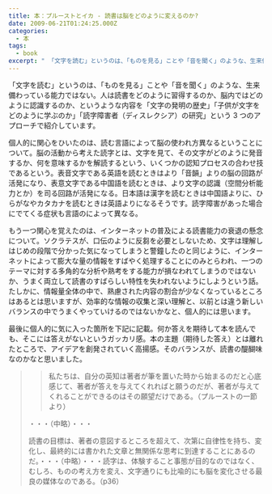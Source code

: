 ```yaml
---
title: 本：プルーストとイカ - 読書は脳をどのように変えるのか?
date: 2009-06-21T01:24:25.000Z
categories:
  - 本
tags:
  - book
excerpt: " 「文字を読む」というのは、「ものを見る」ことや「音を聞く」のような、生来備わっている能力ではない。人は読書をどのように習得するのか、脳内ではどのように認識するのか、というような内容を「文字の発明の歴史」「子供が文字をどのように学ぶのか」「読字障害者（ディスレクシア）の研究」という3つのアプローチで紹介しています。"
---
```


「文字を読む」というのは、「ものを見る」ことや「音を聞く」のような、生来備わっている能力ではない。人は読書をどのように習得するのか、脳内ではどのように認識するのか、というような内容を「文字の発明の歴史」「子供が文字をどのように学ぶのか」「読字障害者（ディスレクシア）の研究」という 3 つのアプローチで紹介しています。

個人的に関心をひいたのは、読む言語によって脳の使われ方異なるということについて。脳の活動から考えた読字とは、文字を見て、その文字がどのように発音するか、何を意味するかを解読するという、いくつかの認知プロセスの合わせ技であるという。表音文字である英語を読むときはより「音韻」よりの脳の回路が活発になり、表意文字である中国語を読むときは、より文字の認識（空間分析能力とか）を司る回路が活発になる。日本語は漢字を読むときは中国語よりに、ひらがなやカタカナを読むときは英語よりになるそうです。読字障害があった場合にでてくる症状も言語のによって異なる。

もう一つ関心を覚えたのは、インターネットの普及による読書能力の衰退の懸念について。ソクラテスが、口伝のように反芻を必要としないため、文字は理解しはじめの段階で分かった気になってしまうと警鐘したのと同じように、インターネットによって膨大な量の情報をすばやく処理することにのみとらわれ、一つのテーマに対する多角的な分析や熟考をする能力が損なわれてしまうのではないか、うまく両立して読書のすばらしい特性を失われないようにしようという話。たしかに、情報量全体の中で、熟慮された内容の割合が少なくなっているところはあるとは思いますが、効率的な情報の収集と深い理解と、以前とは違う新しいバランスの中でうまくやっていけるのではないかなと、個人的には思います。

最後に個人的に気に入った箇所を下記に記載。何か答えを期待して本を読んでも、そこには答えがないというガッカリ感。本の主題（期待した答え）とは離れたところで、アイデアを創発されていく高揚感。そのバランスが、読書の醍醐味なのかなと思いました。

> > 私たちは、自分の英知は著者が筆を置いた時から始まるのだと心底感じて、著者が答えを与えてくれればと願うのだが、著者が与えてくれることができるのはその願望だけである。（プルーストの一節より）
>
> ・・・（中略）・・・
>
> 読書の目標は、著者の意図するところを超えて、次第に自律性を持ち、変化し、最終的には書かれた文章と無関係な思考に到達することにあるのだ。・・・（中略）・・・読字は、体験すること事態が目的なのではなく、むしろ、ものの考え方を変え、文字通りにも比喩的にも脳を変化させる最良の媒体なのである。（p36）
